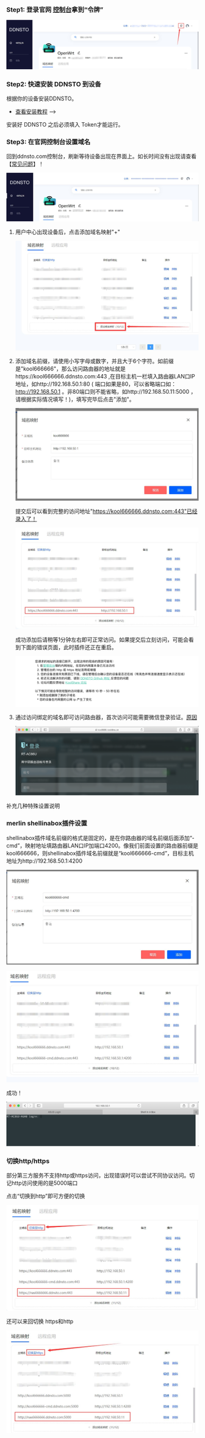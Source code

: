 
### Step1: 登录官网 [控制台](https://www.ddnsto.com/app/#/login)拿到“令牌”

   ![image-20210201221633684](./koolshare_merlin/image-20210201221633684.png)

### Step2: 快速安装 DDNSTO 到设备

根据你的设备安装DDNSTO。

  * [查看安装教程](/zh/guide/ddnsto/koolshare_merlin.html#安装ddnsto) -->

<!-- 有以下快速的方法：

1. Koolshare Merlin/LEDE 软件中心安装 DDNSTO
2. [Openwrt 一键安装脚本](https://fw.koolcenter.com/binary/ddnsto/openwrt/)
3. 一个命令的 [Docker方式](https://github.com/linkease/docker_ddnsto)
4. [群晖离线包](https://fw.koolcenter.com/binary/ddnsto/synology/) -->

安装好 DDNSTO 之后必须填入 Token才能运行。

### Step3: 在官网控制台设置域名

回到ddnsto.com控制台，刷新等待设备出现在界面上。如长时间没有出现请查看【[常见问题](/zh/guide/ddnsto/question.md)】！

   ![image-20210201223322255](./koolshare_merlin/image-20210201223322255.png)

1. 用户中心出现设备后，点击添加域名映射"+"

   ![image-20210201224437222](./koolshare_merlin/image-20210201224437222.png)

2. 添加域名前缀，请使用小写字母或数字，并且大于6个字符。如前缀是"kool666666"，那么访问路由器的地址就是https://kool666666.ddnsto.com:443 ,在目标主机一栏填入路由器LAN口IP地址，如http://192.168.50.1:80 ( 端口如果是80，可以省略端口如：http://192.168.50.1 。非80端口则不能省略，如http://192.168.50.11:5000 ，请根据实际情况填写！)，填写完毕后点击"添加"。

   ![image-20210203210534480](./koolshare_merlin/image-20210203210534480.png)

   提交后可以看到完整的访问地址"https://kool666666.ddnsto.com:443"已经录入了！

   ![image-20210201224634676](./koolshare_merlin/image-20210201224634676.png)

   成功添加后请稍等1分钟左右即可正常访问。如果提交后立刻访问，可能会看到下面的错误页面，此时插件还正在重启。

   ![image-20210202233021317](./koolshare_merlin/image-20210202233021317.png)

3. 通过访问绑定的域名即可访问路由器，首次访问可能需要微信登录验证。[原因](/zh/guide/ddnsto/Authentication.md)

   ![image-20210201232105052](./koolshare_merlin/image-20210201232105052.png)


补充几种特殊设置说明

 ###  merlin shellinabox插件设置

  shellinabox插件域名前缀的格式是固定的，是在你路由器的域名前缀后面添加“-cmd”，映射地址填路由器LAN口IP加端口4200。像我们前面设置的路由器前缀是kool666666，则shellinabox插件域名前缀就是“kool666666-cmd”，目标主机地址为http://192.168.50.1:4200

  ![image-20210202235150872](./koolshare_merlin/image-20210202235150872.png)

  ![image-20210202235216315](./koolshare_merlin/image-20210202235216315.png)

  成功！

  ![image-20210202235804318](./koolshare_merlin/image-20210202235804318.png)

 ### 切换http/https

 部分第三方服务不支持http或https访问，出现错误时可以尝试不同协议访问。切记http访问使用的是5000端口

  点击“切换到http”即可方便的切换

  ![image-20210203001526915](./koolshare_merlin/image-20210203001526915.png)

  还可以来回切换 https和http

  ![image-20210203001606683](./koolshare_merlin/image-20210203001606683.png)

